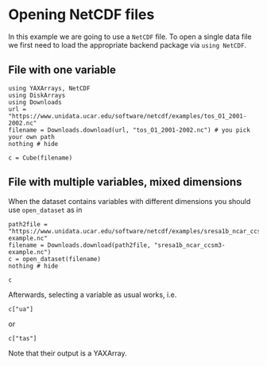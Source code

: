 # Opening NetCDF files

In this example we are going to use a `NetCDF` file. To open a single data file we first need to load the appropriate backend package via `using NetCDF`. 

## File with one variable 

````@example open_nc
using YAXArrays, NetCDF
using DiskArrays
using Downloads
url = "https://www.unidata.ucar.edu/software/netcdf/examples/tos_O1_2001-2002.nc"
filename = Downloads.download(url, "tos_O1_2001-2002.nc") # you pick your own path
nothing # hide
````

````@ansi open_nc
c = Cube(filename)
````

## File with multiple variables, mixed dimensions

When the dataset contains variables with different dimensions you should use `open_dataset` as in 

````@example open_nc
path2file = "https://www.unidata.ucar.edu/software/netcdf/examples/sresa1b_ncar_ccsm3-example.nc"
filename = Downloads.download(path2file, "sresa1b_ncar_ccsm3-example.nc")
c = open_dataset(filename)
nothing # hide
````

````@ansi open_nc
c
````

Afterwards, selecting a variable as usual works, i.e.

````@ansi open_nc
c["ua"]
````

or 

````@ansi open_nc
c["tas"]
````

Note that their output is a YAXArray.